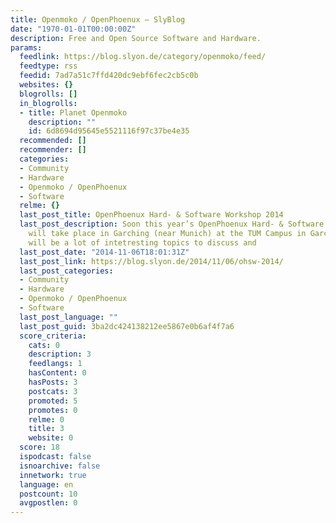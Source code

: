```yaml
---
title: Openmoko / OpenPhoenux – SlyBlog
date: "1970-01-01T00:00:00Z"
description: Free and Open Source Software and Hardware.
params:
  feedlink: https://blog.slyon.de/category/openmoko/feed/
  feedtype: rss
  feedid: 7ad7a51c7ffd420dc9ebf6fec2cb5c0b
  websites: {}
  blogrolls: []
  in_blogrolls:
  - title: Planet Openmoko
    description: ""
    id: 6d8694d95645e5521116f97c37be4e35
  recommended: []
  recommender: []
  categories:
  - Community
  - Hardware
  - Openmoko / OpenPhoenux
  - Software
  relme: {}
  last_post_title: OpenPhoenux Hard- & Software Workshop 2014
  last_post_description: Soon this year’s OpenPhoenux Hard- & Software Workshop (OHSW)
    will take place in Garching (near Munich) at the TUM Campus in Garching. There
    will be a lot of intetresting topics to discuss and
  last_post_date: "2014-11-06T18:01:31Z"
  last_post_link: https://blog.slyon.de/2014/11/06/ohsw-2014/
  last_post_categories:
  - Community
  - Hardware
  - Openmoko / OpenPhoenux
  - Software
  last_post_language: ""
  last_post_guid: 3ba2dc424138212ee5867e0b6af4f7a6
  score_criteria:
    cats: 0
    description: 3
    feedlangs: 1
    hasContent: 0
    hasPosts: 3
    postcats: 3
    promoted: 5
    promotes: 0
    relme: 0
    title: 3
    website: 0
  score: 18
  ispodcast: false
  isnoarchive: false
  innetwork: true
  language: en
  postcount: 10
  avgpostlen: 0
---
```

